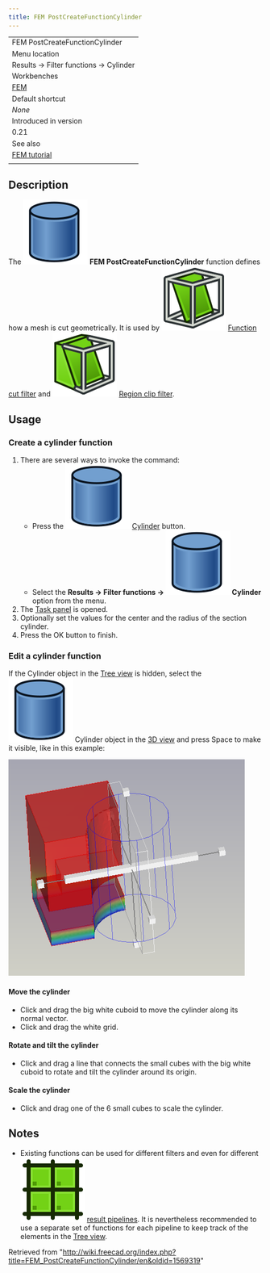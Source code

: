 ```yaml
---
title: FEM PostCreateFunctionCylinder
---
```


|                                              |
| -------------------------------------------- |
| FEM PostCreateFunctionCylinder               |
| Menu location                                |
| Results → Filter functions → Cylinder        |
| Workbenches                                  |
| [FEM](/FEM_Workbench "FEM Workbench")        |
| Default shortcut                             |
| _None_                                       |
| Introduced in version                        |
| 0.21                                         |
| See also                                     |
| [FEM tutorial](/FEM_tutorial "FEM tutorial") |
|                                              |

## Description

The ![](/src/assets/images/FEM_PostCreateFunctionCylinder.svg) **FEM PostCreateFunctionCylinder** function defines how a mesh is cut geometrically. It is used by ![](/src/assets/images/FEM_PostFilterCutFunction.svg) [Function cut filter](/FEM_PostFilterCutFunction "FEM PostFilterCutFunction") and ![](/src/assets/images/FEM_PostFilterClipRegion.svg) [Region clip filter](/FEM_PostFilterClipRegion "FEM PostFilterClipRegion").

## Usage

### Create a cylinder function

1. There are several ways to invoke the command:
   - Press the ![](/src/assets/images/FEM_PostCreateFunctionCylinder.svg) [Cylinder](/FEM_PostCreateFunctionCylinder "FEM PostCreateFunctionCylinder") button.
   - Select the **Results → Filter functions → ![](/src/assets/images/FEM_PostCreateFunctionCylinder.svg) Cylinder** option from the menu.
2. The [Task panel](/Task_panel "Task panel") is opened.
3. Optionally set the values for the center and the radius of the section cylinder.
4. Press the OK button to finish.

### Edit a cylinder function

If the Cylinder object in the [Tree view](/Tree_view "Tree view") is hidden, select the ![](/src/assets/images/FEM_PostCreateFunctionCylinder.svg) Cylinder object in the [3D view](/3D_view "3D view") and press Space to make it visible, like in this example:

![](/src/assets/images/FEM_Cylinder-Cut-Function-Example.png)

#### Move the cylinder

- Click and drag the big white cuboid to move the cylinder along its normal vector.
- Click and drag the white grid.

#### Rotate and tilt the cylinder

- Click and drag a line that connects the small cubes with the big white cuboid to rotate and tilt the cylinder around its origin.

#### Scale the cylinder

- Click and drag one of the 6 small cubes to scale the cylinder.

## Notes

- Existing functions can be used for different filters and even for different ![](/src/assets/images/FEM_PostPipelineFromResult.svg) [result pipelines](/FEM_PostPipelineFromResult "FEM PostPipelineFromResult"). It is nevertheless recommended to use a separate set of functions for each pipeline to keep track of the elements in the [Tree view](/Tree_view "Tree view").

Retrieved from "<http://wiki.freecad.org/index.php?title=FEM_PostCreateFunctionCylinder/en&oldid=1569319>"
